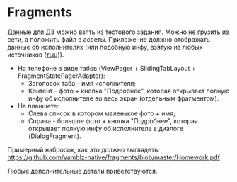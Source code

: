 # Fragments

Данные для ДЗ можно взять из тестового задания. Можно не грузить из сети, а положить файл в ассеты. 
Приложение должно отображать данные об исполнителях (или подобную инфу, взятую из любых источников ([тыц](http://www.programmableweb.com/apis/directory))).

* На телефоне в виде табов (ViewPager + SlidingTabLayout + FragmentStatePagerAdapter):
  * Заголовок таба - имя исполнителя;
  * Контент - фото + кнопка "Подробнее", которая открывает полную инфу об исполнителе во весь экран (отдельным фрагментом).
* На планшете: 
  * Cлева список в котором маленькое фото + имя;
  * Cправа - большое фото + кнопка "Подробнее", которая открывает полную инфу об исполнителе в диалоге (DialogFragment).

Примерный набросок, как это должно выглядеть: https://github.com/yamblz-native/fragments/blob/master/Homework.pdf

Любые дополнительные детали приветствуются.
